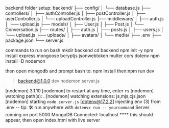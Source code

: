 backend folder setup:
backend/
├── config/
│   └── database.js
├── controllers/
│   ├── authController.js
│   ├── postController.js
│   ├── userController.js
│   └── uploadController.js
├── middleware/
│   ├── auth.js
│   └── upload.js
├── models/
│   ├── User.js
│   ├── Post.js
│   └── Conversation.js
├── routes/
│   ├── auth.js
│   ├── posts.js
│   ├── users.js
│   └── upload.js
├── uploads/
│   ├── avatars/
│   └── media/
├── .env
├── package.json
└── server.js

commands to run on bash
mkdir backend
cd backend
npm init -y
npm install express mongoose bcryptjs jsonwebtoken multer cors dotenv
npm install -D nodemon

then open mongodb
and prompt bash to: npm install
then:npm run dev


> backend@1.0.0 dev
> nodemon server.js

[nodemon] 3.1.10
[nodemon] to restart at any time, enter `rs`
[nodemon] watching path(s): *.*
[nodemon] watching extensions: js,mjs,cjs,json
[nodemon] starting `node server.js`
[dotenv@17.2.2] injecting env (3) from .env -- tip: 🛠️  run anywhere with `dotenvx run -- yourcommand`
Server running on port 5000
MongoDB Connected: localhost
**** this should appear, then open index.html with live server
